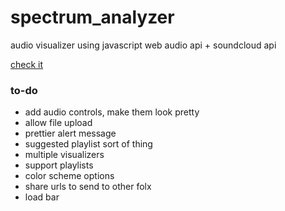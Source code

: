 # spectrum_analyzer

audio visualizer using javascript web audio api + soundcloud api

[check it](http://fuckafucka.com/spectrum_analyzer/)

### to-do
- add audio controls, make them look pretty
- allow file upload
- prettier alert message
- suggested playlist sort of thing
- multiple visualizers
- support playlists
- color scheme options
- share urls to send to other folx
- load bar

